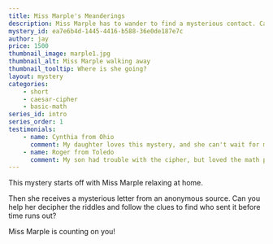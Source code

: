```yaml
---
title: Miss Marple's Meanderings
description: Miss Marple has to wander to find a mysterious contact. Can she solve the mystery before it's too late?
mystery_id: ea7e6b4d-1445-4416-b588-36e0de187e7c
author: jay
price: 1500
thumbnail_image: marple1.jpg
thumbnail_alt: Miss Marple walking away
thumbnail_tooltip: Where is she going?    
layout: mystery 
categories:
    - short
    - caesar-cipher
    - basic-math
series_id: intro
series_order: 1  
testimonials:
    - name: Cynthia from Ohio
      comment: My daughter loves this mystery, and she can't wait for more adventures of Miss Marple!
    - name: Roger from Toledo
      comment: My son had trouble with the cipher, but loved the math puzzle.  Do more of those, please.
---
```


This mystery starts off with Miss Marple relaxing at home.  

Then she receives a mysterious letter from an anonymous source.  Can you help her decipher the riddles and follow the clues to find who sent it before time runs out?

Miss Marple is counting on you!